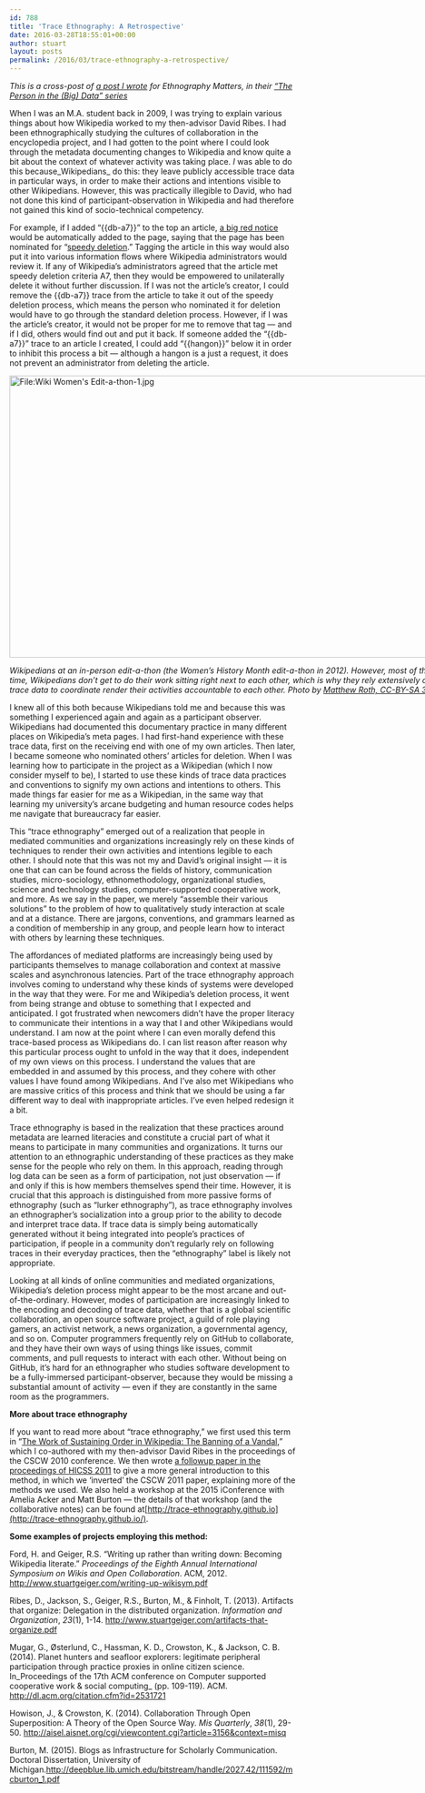 ```yaml
---
id: 788
title: 'Trace Ethnography: A Retrospective'
date: 2016-03-28T18:55:01+00:00
author: stuart
layout: posts
permalink: /2016/03/trace-ethnography-a-retrospective/
---
```

_This is a cross-post of [a post I wrote](http://ethnographymatters.net/blog/2016/03/23/trace-ethnography-a-retrospective/) for Ethnography Matters, in their [&#8220;The Person in the (Big) Data&#8221; series](http://ethnographymatters.net/editions/the-person-in-the-big-data/)_

When I was an M.A. student back in 2009, I was trying to explain various things about how Wikipedia worked to my then-advisor David Ribes. I had been ethnographically studying the cultures of collaboration in the encyclopedia project, and I had gotten to the point where I could look through the metadata documenting changes to Wikipedia and know quite a bit about the context of whatever activity was taking place. _I_ was able to do this because_Wikipedians_ do this: they leave publicly accessible trace data in particular ways, in order to make their actions and intentions visible to other Wikipedians. However, this was practically illegible to David, who had not done this kind of participant-observation in Wikipedia and had therefore not gained this kind of socio-technical competency.

For example, if I added “{{db-a7}}” to the top an article, [a big red notice](https://en.wikipedia.org/wiki/Template:Db-a7) would be automatically added to the page, saying that the page has been nominated for “[speedy deletion](http://enwp.org/WP:CSD).” Tagging the article in this way would also put it into various information flows where Wikipedia administrators would review it. If any of Wikipedia’s administrators agreed that the article met speedy deletion criteria A7, then they would be empowered to unilaterally delete it without further discussion. If I was not the article’s creator, I could remove the {{db-a7}} trace from the article to take it out of the speedy deletion process, which means the person who nominated it for deletion would have to go through the standard deletion process. However, if I was the article’s creator, it would not be proper for me to remove that tag — and if I did, others would find out and put it back. If someone added the “{{db-a7}}” trace to an article I created, I could add “{{hangon}}” below it in order to inhibit this process a bit — although a hangon is a just a request, it does not prevent an administrator from deleting the article.

<div class="wp-caption aligncenter" style="width: 755px; border: 0;">
  <p>
    <img class="aligncenter" src="http://i2.wp.com/upload.wikimedia.org/wikipedia/commons/thumb/5/5b/Wiki_Women%27s_Edit-a-thon-1.jpg/800px-Wiki_Women%27s_Edit-a-thon-1.jpg?resize=680%2C453&ssl=1" alt="File:Wiki Women's Edit-a-thon-1.jpg" width="745" height="496" />
  </p>
  
  <p class="wp-caption-text">
    <em>Wikipedians at an in-person edit-a-thon (the Women’s History Month edit-a-thon in 2012). However, most of the time, Wikipedians don’t get to do their work sitting right next to each other, which is why they rely extensively on trace data to coordinate render their activities accountable to each other. Photo by <a href="https://en.wikipedia.org/wiki/File:Wiki_Women%27s_Edit-a-thon-1.jpg">Matthew Roth, CC-BY-SA 3.0</a></em>
  </p>
</div>

I knew all of this both because Wikipedians told me and because this was something I experienced again and again as a participant observer. Wikipedians had documented this documentary practice in many different places on Wikipedia’s meta pages. I had first-hand experience with these trace data, first on the receiving end with one of my own articles. Then later, I became someone who nominated others’ articles for deletion. When I was learning how to participate in the project as a Wikipedian (which I now consider myself to be), I started to use these kinds of trace data practices and conventions to signify my own actions and intentions to others. This made things far easier for me as a Wikipedian, in the same way that learning my university’s arcane budgeting and human resource codes helps me navigate that bureaucracy far easier.<span id="more-10287"></span>

This “trace ethnography” emerged out of a realization that people in mediated communities and organizations increasingly rely on these kinds of techniques to render their own activities and intentions legible to each other. I should note that this was not my and David’s original insight — it is one that can can be found across the fields of history, communication studies, micro-sociology, ethnomethodology, organizational studies, science and technology studies, computer-supported cooperative work, and more. As we say in the paper, we merely “assemble their various solutions” to the problem of how to qualitatively study interaction at scale and at a distance. There are jargons, conventions, and grammars learned as a condition of membership in any group, and people learn how to interact with others by learning these techniques.

The affordances of mediated platforms are increasingly being used by participants themselves to manage collaboration and context at massive scales and asynchronous latencies. Part of the trace ethnography approach involves coming to understand why these kinds of systems were developed in the way that they were. For me and Wikipedia’s deletion process, it went from being strange and obtuse to something that I expected and anticipated. I got frustrated when newcomers didn’t have the proper literacy to communicate their intentions in a way that I and other Wikipedians would understand. I am now at the point where I can even morally defend this trace-based process as Wikipedians do. I can list reason after reason why this particular process ought to unfold in the way that it does, independent of my own views on this process. I understand the values that are embedded in and assumed by this process, and they cohere with other values I have found among Wikipedians. And I’ve also met Wikipedians who are massive critics of this process and think that we should be using a far different way to deal with inappropriate articles. I’ve even helped redesign it a bit.

Trace ethnography is based in the realization that these practices around metadata are learned literacies and constitute a crucial part of what it means to participate in many communities and organizations. It turns our attention to an ethnographic understanding of these practices as they make sense for the people who rely on them. In this approach, reading through log data can be seen as a form of participation, not just observation — if and only if this is how members themselves spend their time. However, it is crucial that this approach is distinguished from more passive forms of ethnography (such as “lurker ethnography”), as trace ethnography involves an ethnographer’s socialization into a group prior to the ability to decode and interpret trace data. If trace data is simply being automatically generated without it being integrated into people’s practices of participation, if people in a community don’t regularly rely on following traces in their everyday practices, then the “ethnography” label is likely not appropriate.

Looking at all kinds of online communities and mediated organizations, Wikipedia’s deletion process might appear to be the most arcane and out-of-the-ordinary. However, modes of participation are increasingly linked to the encoding and decoding of trace data, whether that is a global scientific collaboration, an open source software project, a guild of role playing gamers, an activist network, a news organization, a governmental agency, and so on. Computer programmers frequently rely on GitHub to collaborate, and they have their own ways of using things like issues, commit comments, and pull requests to interact with each other. Without being on GitHub, it’s hard for an ethnographer who studies software development to be a fully-immersed participant-observer, because they would be missing a substantial amount of activity — even if they are constantly in the same room as the programmers.

**More about trace ethnography**

If you want to read more about “trace ethnography,” we first used this term in “[The Work of Sustaining Order in Wikipedia: The Banning of a Vandal](http://www.stuartgeiger.com/papers/cscw-sustaining-order-wikipedia.pdf),” which I co-authored with my then-advisor David Ribes in the proceedings of the CSCW 2010 conference. We then wrote [a followup paper in the proceedings of HICSS 2011](http://www.stuartgeiger.com/trace-ethnography-hicss-geiger-ribes.pdf) to give a more general introduction to this method, in which we ‘inverted’ the CSCW 2011 paper, explaining more of the methods we used. We also held a workshop at the 2015 iConference with Amelia Acker and Matt Burton — the details of that workshop (and the collaborative notes) can be found at[http://trace-ethnography.github.io](http://trace-ethnography.github.io/).

**Some examples of projects employing this method:**

Ford, H. and Geiger, R.S. “Writing up rather than writing down: Becoming Wikipedia literate.” _Proceedings of the Eighth Annual International Symposium on Wikis and Open Collaboration_. ACM, 2012. <http://www.stuartgeiger.com/writing-up-wikisym.pdf>

Ribes, D., Jackson, S., Geiger, R.S., Burton, M., & Finholt, T. (2013). Artifacts that organize: Delegation in the distributed organization. _Information and Organization_, _23_(1), 1-14. <http://www.stuartgeiger.com/artifacts-that-organize.pdf>

Mugar, G., Østerlund, C., Hassman, K. D., Crowston, K., & Jackson, C. B. (2014). Planet hunters and seafloor explorers: legitimate peripheral participation through practice proxies in online citizen science. In_Proceedings of the 17th ACM conference on Computer supported cooperative work & social computing_ (pp. 109-119). ACM. <http://dl.acm.org/citation.cfm?id=2531721>

Howison, J., & Crowston, K. (2014). Collaboration Through Open Superposition: A Theory of the Open Source Way. _Mis Quarterly_, _38_(1), 29-50. <http://aisel.aisnet.org/cgi/viewcontent.cgi?article=3156&context=misq>

Burton, M. (2015). Blogs as Infrastructure for Scholarly Communication. Doctoral Dissertation, University of Michigan.<http://deepblue.lib.umich.edu/bitstream/handle/2027.42/111592/mcburton_1.pdf>
